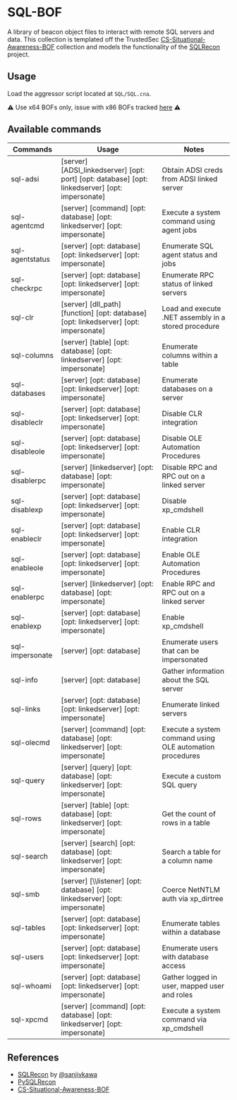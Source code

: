 # SQL-BOF
A library of beacon object files to interact with remote SQL servers and data. This collection is templated off the TrustedSec [CS-Situational-Awareness-BOF](https://github.com/trustedsec/CS-Situational-Awareness-BOF) collection and models the functionality of the [SQLRecon](https://github.com/skahwah/SQLRecon) project.

## Usage
Load the aggressor script located at `SQL/SQL.cna`. 

⚠️ Use x64 BOFs only, issue with x86 BOFs tracked [here](https://github.com/Tw1sm/SQL-BOF/issues/1) ⚠️

## Available commands
|Commands|Usage|Notes|
|--------|-----|-----|
|sql-adsi|[server] [ADSI_linkedserver] [opt: port] [opt: database] [opt: linkedserver] [opt: impersonate] |Obtain ADSI creds from ADSI linked server |
|sql-agentcmd |[server] [command] [opt: database] [opt: linkedserver] [opt: impersonate] |Execute a system command using agent jobs |
|sql-agentstatus |[server] [opt: database] [opt: linkedserver] [opt: impersonate] |Enumerate SQL agent status and jobs |
|sql-checkrpc |[server] [opt: database] [opt: linkedserver] [opt: impersonate] |Enumerate RPC status of linked servers |
|sql-clr |[server] [dll_path] [function] [opt: database] [opt: linkedserver] [opt: impersonate] |Load and execute .NET assembly in a stored procedure |
|sql-columns |[server] [table] [opt: database] [opt: linkedserver] [opt: impersonate] |Enumerate columns within a table |
|sql-databases |[server] [opt: database] [opt: linkedserver] [opt: impersonate] |Enumerate databases on a server|
|sql-disableclr |[server] [opt: database] [opt: linkedserver] [opt: impersonate] |Disable CLR integration |
|sql-disableole |[server] [opt: database] [opt: linkedserver] [opt: impersonate] |Disable OLE Automation Procedures |
|sql-disablerpc |[server] [linkedserver] [opt: database] [opt: impersonate] |Disable RPC and RPC out on a linked server |
|sql-disablexp |[server] [opt: database] [opt: linkedserver] [opt: impersonate] |Disable xp_cmdshell |
|sql-enableclr |[server] [opt: database] [opt: linkedserver] [opt: impersonate] |Enable CLR integration |
|sql-enableole |[server] [opt: database] [opt: linkedserver] [opt: impersonate] |Enable OLE Automation Procedures |
|sql-enablerpc |[server] [linkedserver] [opt: database] [opt: impersonate] |Enable RPC and RPC out on a linked server |
|sql-enablexp |[server] [opt: database] [opt: linkedserver] [opt: impersonate] |Enable xp_cmdshell |
|sql-impersonate |[server] [opt: database] |Enumerate users that can be impersonated |
|sql-info |[server] [opt: database] |Gather information about the SQL server |
|sql-links |[server] [opt: database] [opt: linkedserver] [opt: impersonate] |Enumerate linked servers |
|sql-olecmd |[server] [command] [opt: database] [opt: linkedserver] [opt: impersonate] |Execute a system command using OLE automation procedures |
|sql-query |[server] [query] [opt: database] [opt: linkedserver] [opt: impersonate] |Execute a custom SQL query |
|sql-rows |[server] [table] [opt: database] [opt: linkedserver] [opt: impersonate] |Get the count of rows in a table |
|sql-search |[server] [search] [opt: database] [opt: linkedserver] [opt: impersonate] |Search a table for a column name |
|sql-smb |[server] [\\\\listener] [opt: database] [opt: linkedserver] [opt: impersonate] |Coerce NetNTLM auth via xp_dirtree |
|sql-tables |[server] [opt: database] [opt: linkedserver] [opt: impersonate] |Enumerate tables within a database |
|sql-users |[server] [opt: database] [opt: linkedserver] [opt: impersonate] |Enumerate users with database access |
|sql-whoami |[server] [opt: database] [opt: linkedserver] [opt: impersonate] |Gather logged in user, mapped user and roles |
|sql-xpcmd |[server] [command] [opt: database] [opt: linkedserver] [opt: impersonate] |Execute a system command via xp_cmdshell |

## References
- [SQLRecon](https://github.com/skahwah/SQLRecon) by [@sanjivkawa](https://twitter.com/sanjivkawa)
- [PySQLRecon](https://github.com/Tw1sm/PySQLRecon)
- [CS-Situational-Awareness-BOF](https://github.com/trustedsec/CS-Situational-Awareness-BOF)
